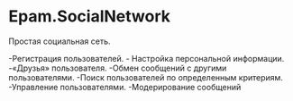 # Epam.SocialNetwork

Простая социальная сеть.

-Регистрация пользователей. -
Настройка персональной информации. 
-«Друзья» пользователя. 
-Обмен сообщений с другими пользователями. 
-Поиск пользователей по определенным критериям. 
-Управление пользователями. 
-Модерирование сообщений

